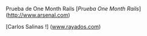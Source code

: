 Prueba de One Month Rails
[*Prueba One Month Rails*] (http://www.arsenal.com)

[Carlos Salinas !] (www.rayados.com)
